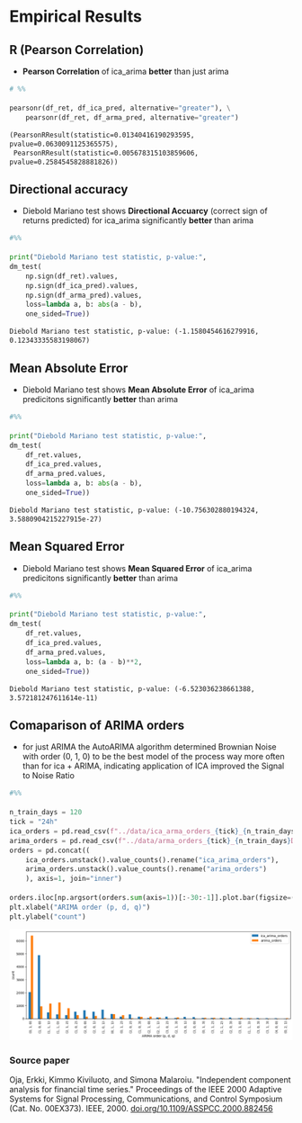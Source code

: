   # Empirical Results
  ## R (Pearson Correlation)
 - **Pearson Correlation** of ica_arima **better** than just arima


```python
# %%

pearsonr(df_ret, df_ica_pred, alternative="greater"), \
    pearsonr(df_ret, df_arma_pred, alternative="greater")
```




    (PearsonRResult(statistic=0.01340416190293595, pvalue=0.0630091125365575),
     PearsonRResult(statistic=0.005678315103859606, pvalue=0.2584545828881826))

 ## Directional accuracy
 - Diebold Mariano test shows **Directional Accuarcy** (correct sign of returns predicted) for ica_arima significantly **better** than arima

```python
#%%

print("Diebold Mariano test statistic, p-value:",
dm_test(
    np.sign(df_ret).values,
    np.sign(df_ica_pred).values,
    np.sign(df_arma_pred).values,
    loss=lambda a, b: abs(a - b),
    one_sided=True))
```

    Diebold Mariano test statistic, p-value: (-1.1580454616279916, 0.12343335583198067)

 ## Mean Absolute Error
 - Diebold Mariano test shows **Mean Absolute Error** of ica_arima predicitons significantly **better** than arima


```python
#%%

print("Diebold Mariano test statistic, p-value:",
dm_test(
    df_ret.values,
    df_ica_pred.values,
    df_arma_pred.values,
    loss=lambda a, b: abs(a - b),
    one_sided=True))
```

    Diebold Mariano test statistic, p-value: (-10.756302880194324, 3.5880904215227915e-27)

 ## Mean Squared Error
 - Diebold Mariano test shows **Mean Squared Error** of ica_arima predicitons significantly **better** than arima


```python
#%%

print("Diebold Mariano test statistic, p-value:",
dm_test(
    df_ret.values,
    df_ica_pred.values,
    df_arma_pred.values,
    loss=lambda a, b: (a - b)**2,
    one_sided=True))
```

    Diebold Mariano test statistic, p-value: (-6.523036238661388, 3.572181247611614e-11)

 ## Comaparison of ARIMA orders
 - for just ARIMA the AutoARIMA algorithm determined Brownian Noise with order (0, 1, 0) to be the best model of the process
 way more often than for ica + ARIMA, indicating application of ICA improved the Signal to Noise Ratio


```python
#%%

n_train_days = 120
tick = "24h"
ica_orders = pd.read_csv(f"../data/ica_arma_orders_{tick}_{n_train_days}D.csv", index_col=0)
arima_orders = pd.read_csv(f"../data/arma_orders_{tick}_{n_train_days}D.csv", index_col=0)
orders = pd.concat((
    ica_orders.unstack().value_counts().rename("ica_arima_orders"),
    arima_orders.unstack().value_counts().rename("arima_orders")
    ), axis=1, join="inner")

orders.iloc[np.argsort(orders.sum(axis=1))[:-30:-1]].plot.bar(figsize=(15, 5))
plt.xlabel("ARIMA order (p, d, q)")
plt.ylabel("count")
```
    
![png](results_files/results_9_1.png)
    


  ### Source paper
 Oja, Erkki, Kimmo Kiviluoto, and Simona Malaroiu. "Independent component analysis for financial time series." Proceedings of the IEEE 2000 Adaptive Systems for Signal Processing, Communications, and Control Symposium (Cat. No. 00EX373). IEEE, 2000.
 [doi.org/10.1109/ASSPCC.2000.882456](https://doi.org/10.1109/ASSPCC.2000.882456)
